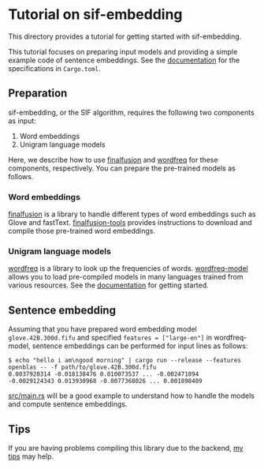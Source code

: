 # Tutorial on sif-embedding

This directory provides a tutorial for getting started with sif-embedding.

This tutorial focuses on preparing input models and providing a simple example code of sentence embeddings.
See the [documentation](https://docs.rs/sif-embedding/) for the specifications in `Cargo.toml`.

## Preparation

sif-embedding, or the SIF algorithm, requires the following two components as input:

1. Word embeddings
2. Unigram language models

Here, we describe how to use [finalfusion](https://docs.rs/finalfusion/) and [wordfreq](https://docs.rs/wordfreq/latest/wordfreq/) for these components, respectively.
You can prepare the pre-trained models as follows.

### Word embeddings

[finalfusion](https://docs.rs/finalfusion/) is a library to handle different types of word embeddings such as Glove and fastText.
[finalfusion-tools](../../finalfusion-tools) provides instructions to download and compile those pre-trained word embeddings.

### Unigram language models

[wordfreq](https://docs.rs/wordfreq/latest/wordfreq/) is a library to look up the frequencies of words.
[wordfreq-model](https://docs.rs/wordfreq-model/) allows you to load pre-compiled models in many languages trained from various resources.
See the [documentation](https://docs.rs/wordfreq-model/) for getting started.

## Sentence embedding

Assuming that you have prepared word embedding model `glove.42B.300d.fifu` and specified `features = ["large-en"]`  in wordfreq-model,
sentence embeddings can be performed for input lines as follows:

```
$ echo "hello i am\ngood morning" | cargo run --release --features openblas -- -f path/to/glove.42B.300d.fifu
0.0037920314 -0.018138476 0.010073537 ... -0.002471894
-0.0029124343 0.013930968 -0.0077368026 ... 0.001898489
```

[src/main.rs](./src/main.rs) will be a good example to understand how to handle the models and compute sentence embeddings.

## Tips

If you are having problems compiling this library due to the backend,
[my tips](https://github.com/kampersanda/sif-embedding/wiki/Trouble-shooting) may help.
